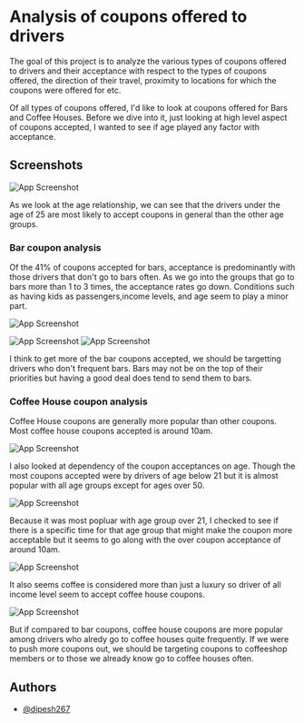 # Analysis of coupons offered to drivers

The goal of this project is to analyze the various types of coupons offered to drivers and their acceptance with respect to the types of coupons offered, the direction of their travel, proximity to locations for which the coupons were offered for etc.

Of all types of coupons offered, I'd like to look at coupons offered for Bars and Coffee Houses. Before we dive into it, just looking at high level aspect of coupons accepted, I wanted to see if age played any factor with acceptance.

## Screenshots

![App Screenshot](/images/ageAndCoupon.png)

As we look at the age relationship, we can see that the drivers under the age of 25 are most likely to accept coupons in general than the other age groups.

### Bar coupon analysis

Of the 41% of coupons accepted for bars, acceptance is predominantly with those drivers that don't go to bars often. As we go into the groups that go to bars more than 1 to 3 times, the acceptance rates go down. Conditions such as having kids as passengers,income levels, and age seem to play a minor part.

![App Screenshot](/images/barFreqAccpt.png)

![App Screenshot](/images/barNokids.png) ![App Screenshot](/images/barKids.png)

I think to get more of the bar coupons accepted, we should be targetting drivers who don't frequent bars. Bars may not be on the top of their priorities but having a good deal does tend to send them to bars.

### Coffee House coupon analysis

Coffee House coupons are generally more popular than other coupons. Most coffee house coupons accepted is around 10am.

![App Screenshot](/images/coffeeByTime.png)

I also looked at dependency of the coupon acceptances on age. Though the most coupons accepted were by drivers of age below 21 but it is almost popular with all age groups except for ages over 50.

![App Screenshot](/images/coffeeOverallAge.png)

Because it was most popluar with age group over 21, I checked to see if there is a specific time for that age group that might make the coupon more acceptable but it seems to go along with the over coupon acceptance of around 10am.

![App Screenshot](/images/coffeeUnder21.png)

It also seems coffee is considered more than just a luxury so driver of all income level seem to accept coffee house coupons.

![App Screenshot](/images/coffeeByIncome.png)

But if compared to bar coupons, coffee house coupons are more popular among drivers who alredy go to coffee houses quite frequently.
If we were to push more coupons out, we should be targeting coupons to coffeeshop members or to those we already know go to coffee houses often.

## Authors

- [@dipesh267](https://github.com/dipesh267)
